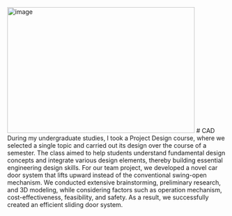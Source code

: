 <img width="430" height="289" alt="image" src="https://github.com/user-attachments/assets/1fdde355-1929-41ec-8477-0a01620c85c3" />
# CAD
During my undergraduate studies, I took a Project Design course, where we selected a single topic and carried out its design over the course of a semester. The class aimed to help students understand fundamental design concepts and integrate various design elements, thereby building essential engineering design skills. For our team project, we developed a novel car door system that lifts upward instead of the conventional swing-open mechanism. We conducted extensive brainstorming, preliminary research, and 3D modeling, while considering factors such as operation mechanism, cost-effectiveness, feasibility, and safety. As a result, we successfully created an efficient sliding door system.
